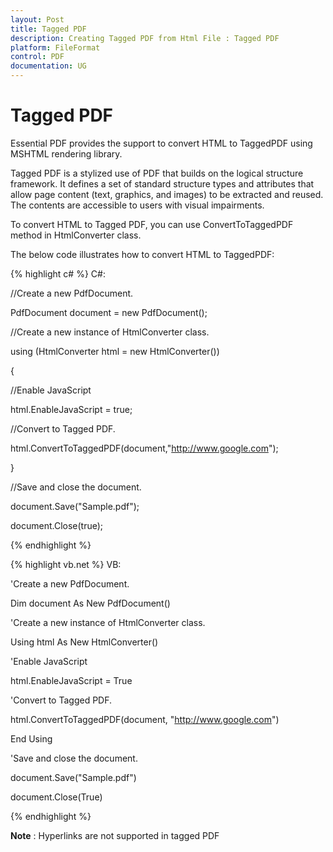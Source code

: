 ```yaml
---
layout: Post
title: Tagged PDF
description: Creating Tagged PDF from Html File : Tagged PDF
platform: FileFormat
control: PDF
documentation: UG
---
```

# Tagged PDF

Essential PDF provides the support to convert HTML to TaggedPDF using MSHTML rendering library.

Tagged PDF is a stylized use of PDF that builds on the logical structure framework. It defines a set of standard structure types and attributes that allow page content (text, graphics, and images) to be extracted and reused. The contents are accessible to users with visual impairments.

To convert HTML to Tagged PDF, you can use ConvertToTaggedPDF method in HtmlConverter class.

The below code illustrates how to convert HTML to TaggedPDF:

{% highlight c# %}
C#:

//Create a new PdfDocument.

PdfDocument document = new PdfDocument();

//Create a new instance of HtmlConverter class.

using (HtmlConverter html = new HtmlConverter())

{

//Enable JavaScript

html.EnableJavaScript = true;

//Convert to Tagged PDF.

html.ConvertToTaggedPDF(document,"http://www.google.com");

}

//Save and close the document.

document.Save("Sample.pdf");

document.Close(true);



{% endhighlight %}

{% highlight vb.net %}
VB:

'Create a new PdfDocument.

Dim document As New PdfDocument()

'Create a new instance of HtmlConverter class.

Using html As New HtmlConverter()

'Enable JavaScript

html.EnableJavaScript = True

'Convert to Tagged PDF.

html.ConvertToTaggedPDF(document, "http://www.google.com")

End Using

'Save and close the document.

document.Save("Sample.pdf")

document.Close(True)





{% endhighlight %}

**Note** : Hyperlinks are not supported in tagged PDF

